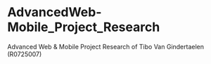 # AdvancedWeb-Mobile_Project_Research
Advanced Web &amp; Mobile Project Research of Tibo Van Gindertaelen (R0725007)
